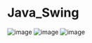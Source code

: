 # Java_Swing
![image](https://user-images.githubusercontent.com/52366077/123473247-ee8ff080-d615-11eb-9c4e-70215a0b2e34.png)
![image](https://user-images.githubusercontent.com/52366077/123473369-1bdc9e80-d616-11eb-8e53-2a1423ae9b1d.png)
![image](https://user-images.githubusercontent.com/52366077/123473519-4fb7c400-d616-11eb-8e0a-d62a56e2fc41.png)
